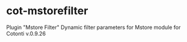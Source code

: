 # cot-mstorefilter
Plugin "Mstore Filter" Dynamic filter parameters for Mstore module for Cotonti v.0.9.26 
